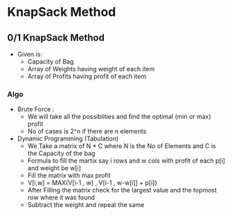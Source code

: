 # KnapSack Method
## 0/1 KnapSack Method
- Given is:
  - Capacity of Bag
  - Array of Weights having weight of each item
  - Array of Profits having profit of each item
### Algo
- Brute Force :
  * We will take all the possiblities and find the optimal (min or max) profit 
  * No of cases is 2^n if there are n elements
- Dynamic Programming (Tabulation)
  * We Take a matrix of N * C where N is the No of Elements and C is the Capacity of the bag
  * Formula to fill the martix say i rows and w cols with profit of each p[i] and weight be w[i]
  * Fill the matrix with max profit 
  * V[i,w] = MAX(V[i-1 , w] , V[i-1 , w-w[i]] + p[i])
  * After Filling the matrix check for the largest value and the topmost row where it was found
  * Subtract the weight and repeat the same
  
